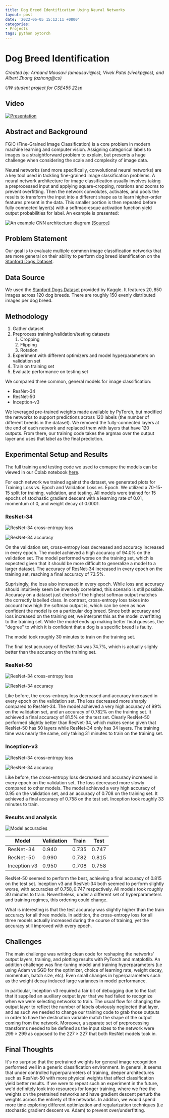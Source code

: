 ```yaml
---
title: Dog Breed Identification Using Neural Networks
layout: post
date: '2022-06-05 15:12:11 +0800'
categories:
- Projects
tags: python pytorch
---
```



# Dog Breed Identification

*Created by: Armand Mousavi (amousavi@cs), Vivek Patel (vivekp@cs), and Albert Zhong (azhong@cs)*

*UW student project for CSE455 22sp*

## Video

[![Presentation](http://img.youtube.com/vi/BasmPkUWD0o/0.jpg)](https://youtu.be/BasmPkUWD0o "Video")

## Abstract and Background

FGIC (Fine-Grained Image Classification) is a core problem in modern machine learning and computer vision. Assigning categorical labels to images is a straightforward problem to explain, but presents a huge challenge when considering the scale and complexity of image data.

Neural networks (and more specifically, convolutional neural networks) are a key tool used in tackling fine-grained image classification problems. A neural network architecture for image classification usually involves taking a preprocessed input and applying square-cropping, rotations and zooms to prevent overfitting. Then the network convolutes, activates, and pools the results to transform the input into a different shape as to learn higher-order features present in the data. This smaller portion is then repeated  before fully connected layer(s) with a softmax-esque activation function yield output probabilities for label. An example is presented:

![An example CNN architecture diagram](https://www.researchgate.net/publication/322848501/figure/fig2/AS:589054651420677@1517452981243/CNN-architecture-used-to-perform-image-classification-Ant-specimen-photograph-by-April.png)
[[Source]](https://www.researchgate.net/figure/CNN-architecture-used-to-perform-image-classification-Ant-specimen-photograph-by-April_fig2_322848501)

## Problem Statement

Our goal is to evaluate multiple common image classification networks that are more general on their ability to perform dog breed identification on the [Stanford Dogs Dataset](http://vision.stanford.edu/aditya86/ImageNetDogs/).

## Data Source
We used the [Stanford Dogs Dataset](http://vision.stanford.edu/aditya86/ImageNetDogs/) provided by Kaggle. It features $20,850$ images across $120$ dog breeds. There are roughly $150$ evenly distributed images per dog breed.

## Methodology
1. Gather dataset
2. Preprocess training/validation/testing datasets
    1. Cropping
    2. Flipping
    3. Rotation
3. Experiment with different optimizers and model hyperparameters on validation set
3. Train on training set
4. Evaluate performance on testing set

We compared three common, general models for image classification:
* ResNet-34
* ResNet-50
* Inception-v3

We leveraged pre-trained weights made available by PyTorch, but modified the networks to support predictions across 120 labels (the number of different breeds in the dataset). We removed the fully-connected layers at the end of each network and replaced them with layers that have 120 outputs. From there, our training code takes the argmax over the output layer and uses that label as the final prediction.

## Experimental Setup and Results

The full training and testing code we used to comapre the models can be viewed in our Colab notebook [here](https://colab.research.google.com/drive/1n4Donev0PE45W8-coGbfZ-s5n1rdc0x8?usp=sharing).

For each network we trained against the dataset, we generated plots for Training Loss vs. Epoch and Validation Loss vs. Epoch. We utilized a 70-15-15 split for training, validation, and testing. All models were trained for $15$ epochs of stochastic gradient descent with a learning rate of $0.01$, momentum of $0$, and weight decay of $0.0001$.

### ResNet-34

![ResNet-34 cross-entropy loss](resnet_34_loss.png)

![ResNet-34 accuracy](resnet_34_accuracy.png)

On the validation set, cross-entropy loss decreased and accuracy increased in every epoch. The model achieved a high accuracy of $94.0\%$ on the validation set. The model performed worse on the training set, which is expected given that it should be more difficult to generalize a model to a larger dataset. The accuracy of ResNet-34 increased in every epoch on the training set, reaching a final accuracy of $73.5\%$. 

Suprisingly, the loss also increased in every epoch. While loss and accuracy should intuitively seem be inversely correlated, this scenario is still possible. Accuracy on a dataset just checks if the highest softmax output matches the correctly labelled class. In contrast, cross-entropy loss takes into account how high the softmax output is, which can be seen as how confident the model is on a particular dog breed. Since both accuracy and loss increased on the training set, we interpret this as the model overfitting to the training set. While the model ends up making better final guesses, the "degree" to which it is confident that a dog is a specific breed is faulty.

The model took roughly $30$ minutes to train on the training set.

The final test accuracy of ResNet-34 was $74.7\%$, which is actually slighly better than the accuracy on the training set.

### ResNet-50

![ResNet-34 cross-entropy loss](resnet_50_loss.png)

![ResNet-34 accuracy](resnet_50_accuracy.png)

Like before, the cross-entropy loss decreased and accuracy increased in every epoch on the validation set. The loss decreased more sharply compared to ResNet-34. The model achieved a very high accuracy of $99\%$ on the validation set, and an accuracy of $0.782\%$ on the training set. It achieved a final accuracy of $81.5\%$ on the test set. Clearly ResNet-50 performed slightly better than ResNet-34, which makes sense given that ResNet-50 has 50 layers while ResNet-34 only has 34 layers. The training time was nearly the same, only taking $31$ minutes to train on the training set.

### Inception-v3

![ResNet-34 cross-entropy loss](inception_loss.png)

![ResNet-34 accuracy](inception_accuracy.png)

Like before, the cross-entropy loss decreased and accuracy increased in every epoch on the validation set. The loss decreased more slowly compared to other models. The model achieved a very high accuracy of $0.95$ on the validation set, and an accuracy of $0.708$ on the training set. It achieved a final accuracy of $0.758$ on the test set. Inception took roughly $33$ minutes to train.

### Results and analysis

![Model accuracies](accuracies.png)

| Model        | Validation | Train | Test  |
|--------------|------------|-------|-------|
| ResNet-34    | 0.940      | 0.735 | 0.747 |
| ResNet-50    | 0.990      | 0.782 | 0.815 |
| Inception v3 | 0.950      | 0.708 | 0.758 |

ResNet-50 seemed to perform the best, achieving a final accuracy of $0.815$ on the test set. Inception v3 and ResNet-34 both seemed to perform slightly worse, with accuracies of $0.758, 0.747$ respectively. All models took roughly $30$ minutes to train. Nevertheless, under a different set of hyperparameters and training regimes, this ordering could change.

What is interesting is that the test accuracy was slightly higher than the train accuracy for all three models. In addition, the cross-entropy loss for all three models actually increased during the course of training, yet the accuracy still improved with every epoch. 

## Challenges
The main challenge was writing clean code for reshaping the networks' output layers, training, and plotting results with PyTorch and matplotlib.  An addition challenge was fine-tuning model and training hyperparameters (i.e using Adam vs SGD for the optimizer, choice of learning rate, weight decay, momentum, batch size, etc). Even small changes in hyperparameters such as the weight decay induced large variances in model performance.

In particular, Inception v3 required a fair bit of debugging due to the fact that it supplied an auxiliary output layer that we had failed to recognize when we were selecting networks to train. The usual flow for changing the output layer to reflect the number of labels obviously neglected that layer, and as such we needed to change our training code to grab those outputs in order to have the destination variable match the shape of the output coming from the network. Moreover, a separate set of preprocessing transforms needed to be defined as the input sizes to the network were $299 \times 299$ as opposed to the $227 \times 227$ that both ResNet models took in.

## Final Thoughts
It's no surprise that the pretrained weights for general image recognition performed well in a generic classification environment. In general, it seems that under controlled hyperparameters of training, deeper architectures such as ResNet-50 with more physical weights that affect classification yield better results. If we were to repeat such an experiment in the future, we'd definitely look into resources for longer training, where we free the weights on the pretrained networks and have gradient descent perturb the weights across the entirety of the networks. In additon, we would spend more time exploring different optimization and regularization techniques (i.e stochastic gradient descent vs. Adam) to prevent over/underfitting.
